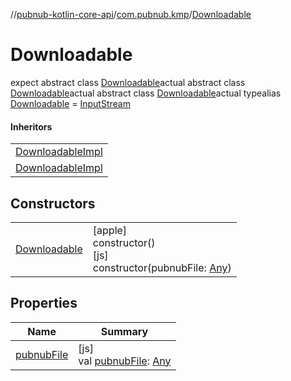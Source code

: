 //[pubnub-kotlin-core-api](../../../index.md)/[com.pubnub.kmp](../index.md)/[Downloadable](index.md)

# Downloadable

expect abstract class [Downloadable](index.md)actual abstract class [Downloadable](index.md)actual abstract class [Downloadable](index.md)actual typealias [Downloadable](index.md) = [InputStream](https://docs.oracle.com/javase/8/docs/api/java/io/InputStream.html)

#### Inheritors

| |
|---|
| [DownloadableImpl](../[apple]-downloadable-impl/index.md) |
| [DownloadableImpl](../[js]-downloadable-impl/index.md) |

## Constructors

| | |
|---|---|
| [Downloadable](-downloadable.md) | [apple]<br>constructor()<br>[js]<br>constructor(pubnubFile: [Any](https://kotlinlang.org/api/latest/jvm/stdlib/kotlin-stdlib/kotlin/-any/index.html)) |

## Properties

| Name | Summary |
|---|---|
| [pubnubFile](pubnub-file.md) | [js]<br>val [pubnubFile](pubnub-file.md): [Any](https://kotlinlang.org/api/latest/jvm/stdlib/kotlin-stdlib/kotlin/-any/index.html) |
